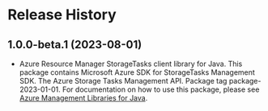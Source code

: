 # Release History

## 1.0.0-beta.1 (2023-08-01)

- Azure Resource Manager StorageTasks client library for Java. This package contains Microsoft Azure SDK for StorageTasks Management SDK. The Azure Storage Tasks Management API. Package tag package-2023-01-01. For documentation on how to use this package, please see [Azure Management Libraries for Java](https://aka.ms/azsdk/java/mgmt).
